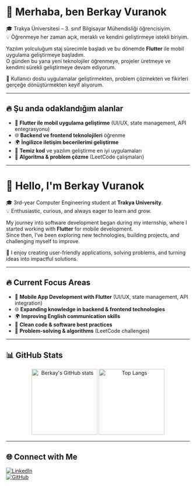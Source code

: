 # 👋 Merhaba, ben Berkay Vuranok  

🎓 Trakya Üniversitesi – 3. sınıf Bilgisayar Mühendisliği öğrencisiyim.  
💡 Öğrenmeye her zaman açık, meraklı ve kendini geliştirmeye istekli biriyim.  

Yazılım yolculuğum staj sürecimle başladı ve bu dönemde **Flutter** ile mobil uygulama geliştirmeye başladım.  
O günden bu yana yeni teknolojiler öğrenmeye, projeler üretmeye ve kendimi sürekli geliştirmeye devam ediyorum.  

🚀 Kullanıcı dostu uygulamalar geliştirmekten, problem çözmekten ve fikirleri gerçeğe dönüştürmekten keyif alıyorum.  

---

## 🔥 Şu anda odaklandığım alanlar
- 📱 **Flutter ile mobil uygulama geliştirme** (UI/UX, state management, API entegrasyonu)  
- 🌐 **Backend ve frontend teknolojileri** öğrenme  
- 🌍 **İngilizce iletişim becerilerimi geliştirme**  
- 🧩 **Temiz kod** ve yazılım geliştirme en iyi uygulamaları  
- 🤖 **Algoritma & problem çözme** (LeetCode çalışmaları)  

---

# 👋 Hello, I'm Berkay Vuranok  

🎓 3rd-year Computer Engineering student at **Trakya University**.  
💡 Enthusiastic, curious, and always eager to learn and grow.  

My journey into software development began during my internship, where I started working with **Flutter** for mobile development.  
Since then, I’ve been exploring new technologies, building projects, and challenging myself to improve.  

🚀 I enjoy creating user-friendly applications, solving problems, and turning ideas into impactful solutions.  

---

## 🔥 Current Focus Areas
- 📱 **Mobile App Development with Flutter** (UI/UX, state management, API integration)  
- 🌐 **Expanding knowledge in backend & frontend technologies**  
- 🌍 **Improving English communication skills**  
- 🧩 **Clean code & software best practices**  
- 🤖 **Problem-solving & algorithms** (LeetCode challenges)  

---

## 📊 GitHub Stats  

<p align="center">
  <img src="https://github-readme-stats.vercel.app/api?username=berkayvuranok&show_icons=true&theme=tokyonight" alt="Berkay's GitHub stats" height="180"/>
  <img src="https://github-readme-stats.vercel.app/api/top-langs/?username=berkayvuranok&layout=compact&theme=tokyonight" alt="Top Langs" height="180"/>
</p>

---

## 🌐 Connect with Me  
[![LinkedIn](https://img.shields.io/badge/LinkedIn-blue?logo=linkedin&logoColor=white)](https://www.linkedin.com/in/berkay-vuranok)  
[![GitHub](https://img.shields.io/badge/GitHub-black?logo=github&logoColor=white)](https://github.com/berkayvuranok)  

